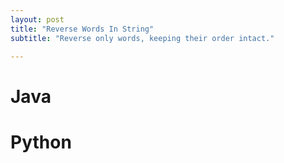```yaml
---
layout: post
title: "Reverse Words In String"
subtitle: "Reverse only words, keeping their order intact." 

---
```


# Java

<script src="https://gist.github.com/abhishekbalam/746d9ddc878e2e7bfb97bd2f02e3c766.js"></script>

# Python

<script src="https://gist.github.com/abhishekbalam/bd3ff4c5e6ce82617bdc72cc199ad0d2.js"></script>